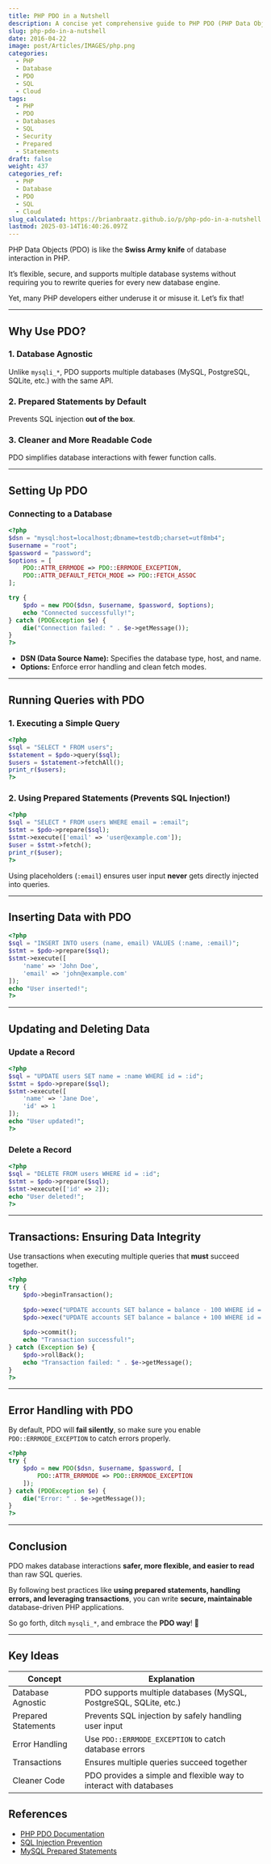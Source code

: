 ```yaml
---
title: PHP PDO in a Nutshell
description: A concise yet comprehensive guide to PHP PDO (PHP Data Objects) for database interactions.
slug: php-pdo-in-a-nutshell
date: 2016-04-22
image: post/Articles/IMAGES/php.png
categories:
  - PHP
  - Database
  - PDO
  - SQL
  - Cloud
tags:
  - PHP
  - PDO
  - Databases
  - SQL
  - Security
  - Prepared
  - Statements
draft: false
weight: 437
categories_ref:
  - PHP
  - Database
  - PDO
  - SQL
  - Cloud
slug_calculated: https://brianbraatz.github.io/p/php-pdo-in-a-nutshell
lastmod: 2025-03-14T16:40:26.097Z
---
```

<!-- 
# PHP PDO in a Nutshell

## Introduction
-->

PHP Data Objects (PDO) is like the **Swiss Army knife** of database interaction in PHP.

It’s flexible, secure, and supports multiple database systems without requiring you to rewrite queries for every new database engine.

Yet, many PHP developers either underuse it or misuse it. Let’s fix that!

***

## Why Use PDO?

### 1. **Database Agnostic**

Unlike `mysqli_*`, PDO supports multiple databases (MySQL, PostgreSQL, SQLite, etc.) with the same API.

### 2. **Prepared Statements by Default**

Prevents SQL injection **out of the box**.

### 3. **Cleaner and More Readable Code**

PDO simplifies database interactions with fewer function calls.

***

## Setting Up PDO

### Connecting to a Database

```php
<?php
$dsn = "mysql:host=localhost;dbname=testdb;charset=utf8mb4";
$username = "root";
$password = "password";
$options = [
    PDO::ATTR_ERRMODE => PDO::ERRMODE_EXCEPTION,
    PDO::ATTR_DEFAULT_FETCH_MODE => PDO::FETCH_ASSOC
];

try {
    $pdo = new PDO($dsn, $username, $password, $options);
    echo "Connected successfully!";
} catch (PDOException $e) {
    die("Connection failed: " . $e->getMessage());
}
?>
```

* **DSN (Data Source Name):** Specifies the database type, host, and name.
* **Options:** Enforce error handling and clean fetch modes.

***

## Running Queries with PDO

### 1. **Executing a Simple Query**

```php
<?php
$sql = "SELECT * FROM users";
$statement = $pdo->query($sql);
$users = $statement->fetchAll();
print_r($users);
?>
```

### 2. **Using Prepared Statements (Prevents SQL Injection!)**

```php
<?php
$sql = "SELECT * FROM users WHERE email = :email";
$stmt = $pdo->prepare($sql);
$stmt->execute(['email' => 'user@example.com']);
$user = $stmt->fetch();
print_r($user);
?>
```

Using placeholders (`:email`) ensures user input **never** gets directly injected into queries.

***

## Inserting Data with PDO

```php
<?php
$sql = "INSERT INTO users (name, email) VALUES (:name, :email)";
$stmt = $pdo->prepare($sql);
$stmt->execute([
    'name' => 'John Doe',
    'email' => 'john@example.com'
]);
echo "User inserted!";
?>
```

***

## Updating and Deleting Data

### **Update a Record**

```php
<?php
$sql = "UPDATE users SET name = :name WHERE id = :id";
$stmt = $pdo->prepare($sql);
$stmt->execute([
    'name' => 'Jane Doe',
    'id' => 1
]);
echo "User updated!";
?>
```

### **Delete a Record**

```php
<?php
$sql = "DELETE FROM users WHERE id = :id";
$stmt = $pdo->prepare($sql);
$stmt->execute(['id' => 2]);
echo "User deleted!";
?>
```

***

## Transactions: Ensuring Data Integrity

Use transactions when executing multiple queries that **must** succeed together.

```php
<?php
try {
    $pdo->beginTransaction();
    
    $pdo->exec("UPDATE accounts SET balance = balance - 100 WHERE id = 1");
    $pdo->exec("UPDATE accounts SET balance = balance + 100 WHERE id = 2");
    
    $pdo->commit();
    echo "Transaction successful!";
} catch (Exception $e) {
    $pdo->rollBack();
    echo "Transaction failed: " . $e->getMessage();
}
?>
```

***

## Error Handling with PDO

By default, PDO will **fail silently**, so make sure you enable `PDO::ERRMODE_EXCEPTION` to catch errors properly.

```php
<?php
try {
    $pdo = new PDO($dsn, $username, $password, [
        PDO::ATTR_ERRMODE => PDO::ERRMODE_EXCEPTION
    ]);
} catch (PDOException $e) {
    die("Error: " . $e->getMessage());
}
?>
```

***

## Conclusion

PDO makes database interactions **safer, more flexible, and easier to read** than raw SQL queries.

By following best practices like **using prepared statements, handling errors, and leveraging transactions**, you can write **secure, maintainable** database-driven PHP applications.

So go forth, ditch `mysqli_*`, and embrace the **PDO way**! 🚀

***

## Key Ideas

| Concept             | Explanation                                                       |
| ------------------- | ----------------------------------------------------------------- |
| Database Agnostic   | PDO supports multiple databases (MySQL, PostgreSQL, SQLite, etc.) |
| Prepared Statements | Prevents SQL injection by safely handling user input              |
| Error Handling      | Use `PDO::ERRMODE_EXCEPTION` to catch database errors             |
| Transactions        | Ensures multiple queries succeed together                         |
| Cleaner Code        | PDO provides a simple and flexible way to interact with databases |

## References

* [PHP PDO Documentation](https://www.php.net/manual/en/book.pdo.php)
* [SQL Injection Prevention](https://www.owasp.org/index.php/SQL_Injection)
* [MySQL Prepared Statements](https://dev.mysql.com/doc/refman/8.0/en/sql-prepared-statements.html)
